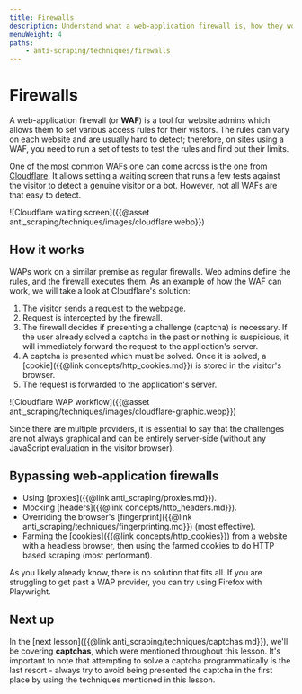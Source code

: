 ```yaml
---
title: Firewalls
description: Understand what a web-application firewall is, how they work, and the various common techniques for avoiding them altogether.
menuWeight: 4
paths:
    - anti-scraping/techniques/firewalls
---
```


# [](#firewalls) Firewalls

A web-application firewall (or **WAF**) is a tool for website admins which allows them to set various access rules for their visitors. The rules can vary on each website and are usually hard to detect; therefore, on sites using a WAF, you need to run a set of tests to test the rules and find out their limits.

One of the most common WAFs one can come across is the one from [Cloudflare](https://www.cloudflare.com). It allows setting a waiting screen that runs a few tests against the visitor to detect a genuine visitor or a bot. However, not all WAFs are that easy to detect.

![Cloudflare waiting screen]({{@asset anti_scraping/techniques/images/cloudflare.webp}})

## [](#how-it-works) How it works

WAPs work on a similar premise as regular firewalls. Web admins define the rules, and the firewall executes them. As an example of how the WAF can work, we will take a look at Cloudflare's solution:

1. The visitor sends a request to the webpage.
2. Request is intercepted by the firewall.
3. The firewall decides if presenting a challenge (captcha) is necessary. If the user already solved a captcha in the past or nothing is suspicious, it will immediately forward the request to the application's server.
4. A captcha is presented which must be solved. Once it is solved, a [cookie]({{@link concepts/http_cookies.md}}) is stored in the visitor's browser.
5. The request is forwarded to the application's server.

![Cloudflare WAP workflow]({{@asset anti_scraping/techniques/images/cloudflare-graphic.webp}})

Since there are multiple providers, it is essential to say that the challenges are not always graphical and can be entirely server-side (without any JavaScript evaluation in the visitor browser).

## [](#bypassing-firewalls) Bypassing web-application firewalls

- Using [proxies]({{@link anti_scraping/proxies.md}}).
- Mocking [headers]({{@link concepts/http_headers.md}}).
- Overriding the browser's [fingerprint]({{@link anti_scraping/techniques/fingerprinting.md}}) (most effective).
- Farming the [cookies]({{@link concepts/http_cookies}}) from a website with a headless browser, then using the farmed cookies to do HTTP based scraping (most performant).

As you likely already know, there is no solution that fits all. If you are struggling to get past a WAP provider, you can try using Firefox with Playwright.

## [](#next) Next up

In the [next lesson]({{@link anti_scraping/techniques/captchas.md}}), we'll be covering **captchas**, which were mentioned throughout this lesson. It's important to note that attempting to solve a captcha programmatically is the last resort - always try to avoid being presented the captcha in the first place by using the techniques mentioned in this lesson.
